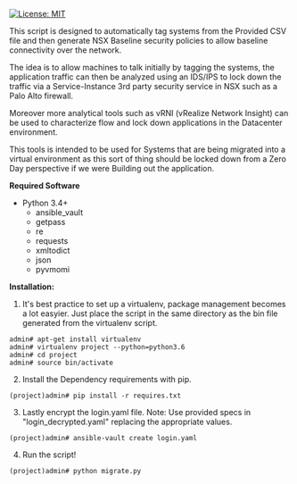 [![License: MIT](https://img.shields.io/badge/License-MIT-yellow.svg)](https://opensource.org/licenses/MIT)

This script is designed to automatically tag systems from the Provided CSV file and then generate NSX Baseline security policies to allow 
baseline connectivity over the network.

The idea is to allow machines to talk initially by tagging the systems, the application traffic can then be analyzed using an
IDS/IPS to lock down the traffic via a Service-Instance 3rd party security service in NSX such as a Palo Alto firewall.

Moreover more analytical tools such as vRNI (vRealize Network Insight) can be used to characterize flow and lock down applications in the 
Datacenter environment.

This tools is intended to be used for Systems that are being migrated into a virtual environment as this sort of thing should be locked down 
from a Zero Day perspective if we were Building out the application.

**Required Software**

* Python 3.4+
  * ansible_vault
  * getpass
  * re
  * requests
  * xmltodict
  * json
  * pyvmomi

**Installation:**
1) It's best practice to set up a virtualenv, package management becomes a lot easyier. Just place the script in the same directory as the bin file generated from the virtualenv script.
~~~
admin# apt-get install virtualenv
admin# virtualenv project --python=python3.6
admin# cd project
admin# source bin/activate
~~~
2) Install the Dependency requirements with pip.
~~~
(project)admin# pip install -r requires.txt
~~~
3) Lastly encrypt the login.yaml file. Note: Use provided specs in "login_decrypted.yaml" replacing the appropriate values.
~~~
(project)admin# ansible-vault create login.yaml
~~~
4) Run the script!
~~~
(project)admin# python migrate.py
~~~
